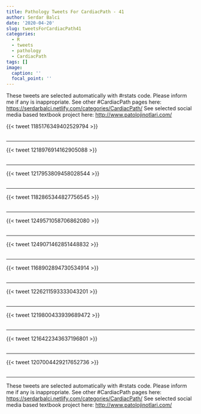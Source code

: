 ```yaml
---
title: Pathology Tweets For CardiacPath - 41
author: Serdar Balci
date: '2020-04-20'
slug: tweetsForCardiacPath41
categories:
  - R
  - tweets
  - pathology
  - CardiacPath
tags: []
image:
  caption: ''
  focal_point: ''
---
```



These tweets are selected automatically with #rstats code. Please inform me if any is inappropriate.
See other #CardiacPath pages here: https://serdarbalci.netlify.com/categories/CardiacPath/ 
See selected social media based textbook project here: http://www.patolojinotlari.com/

{{< tweet 1185176349402529794 >}}
<br>
<br>
<hr>
{{< tweet 1218976914162905088 >}}
<br>
<br>
<hr>
{{< tweet 1217953809458028544 >}}
<br>
<br>
<hr>
{{< tweet 1182865344827756545 >}}
<br>
<br>
<hr>
{{< tweet 1249571058706862080 >}}
<br>
<br>
<hr>
{{< tweet 1249071462851448832 >}}
<br>
<br>
<hr>
{{< tweet 1168902894730534914 >}}
<br>
<br>
<hr>
{{< tweet 1226211593333043201 >}}
<br>
<br>
<hr>
{{< tweet 1219800433939689472 >}}
<br>
<br>
<hr>
{{< tweet 1216422343637196801 >}}
<br>
<br>
<hr>
{{< tweet 1207004429217652736 >}}
<br>
<br>
<hr>


These tweets are selected automatically with #rstats code. Please inform me if any is inappropriate.
See other #CardiacPath pages here: https://serdarbalci.netlify.com/categories/CardiacPath/ 
See selected social media based textbook project here: http://www.patolojinotlari.com/

